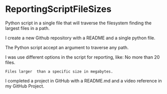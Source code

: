 # ReportingScriptFileSizes
Python script in a single file that will traverse the filesystem finding the largest files in a path.


I create a new Github repository with a README and a single python file.

The Python script accept an argument to traverse any path.

I was use different options in the script for reporting, like: 
    No more than 20 files.

    Files larger  than a specific size in megabytes.

I completed a project in GitHub with a README.md and a video reference in my GitHub Project.